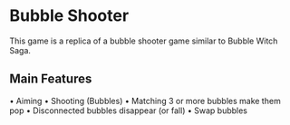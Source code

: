 # Bubble Shooter

This game is a replica of a bubble shooter game similar to Bubble Witch Saga.

## Main Features
• Aiming 
• Shooting (Bubbles)
• Matching 3 or more bubbles make them pop
• Disconnected bubbles disappear (or fall)
• Swap bubbles
